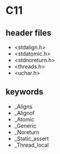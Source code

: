 # C11

## header files
- <stdalign.h>
- <stdatomic.h>
- <stdnoreturn.h>
- <threads.h>
- <uchar.h>

## keywords
- _Aligns
- _Alignof
- _Atomic
- _Generic
- _Noreturn
- _Static_assert
- _Thread_local
